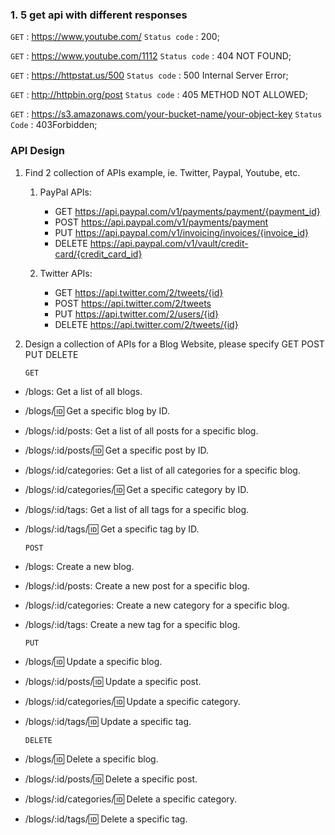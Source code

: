 ### 1. 5 get api with different responses

`GET` : https://www.youtube.com/ `Status code` : 200;

`GET` : https://www.youtube.com/1112 `Status code` : 404 NOT FOUND;

`GET` : https://httpstat.us/500 `Status code` : 500 Internal Server Error;

`GET` : http://httpbin.org/post `Status code` : 405 METHOD NOT ALLOWED;

`GET` : https://s3.amazonaws.com/your-bucket-name/your-object-key `Status Code` : 403Forbidden;



### API Design

1. Find 2 collection of APIs example, ie. Twitter, Paypal, Youtube, etc.


    1. PayPal APIs:
       
       * GET https://api.paypal.com/v1/payments/payment/{payment_id}
       * POST https://api.paypal.com/v1/payments/payment
       * PUT https://api.paypal.com/v1/invoicing/invoices/{invoice_id}
       * DELETE https://api.paypal.com/v1/vault/credit-card/{credit_card_id}
      
    2. Twitter APIs:
       
       * GET https://api.twitter.com/2/tweets/{id}
       * POST https://api.twitter.com/2/tweets
       * PUT https://api.twitter.com/2/users/{id}
       * DELETE https://api.twitter.com/2/tweets/{id}

2.	Design a collection of APIs for a Blog Website, please specify GET POST PUT DELETE

   
    `GET`

* /blogs: Get a list of all blogs.
* /blogs/:id: Get a specific blog by ID.
* /blogs/:id/posts: Get a list of all posts for a specific blog.
* /blogs/:id/posts/:id: Get a specific post by ID.
* /blogs/:id/categories: Get a list of all categories for a specific blog.
* /blogs/:id/categories/:id: Get a specific category by ID.
* /blogs/:id/tags: Get a list of all tags for a specific blog.
* /blogs/:id/tags/:id: Get a specific tag by ID.
  
   `POST`

* /blogs: Create a new blog.
* /blogs/:id/posts: Create a new post for a specific blog.
* /blogs/:id/categories: Create a new category for a specific blog.
* /blogs/:id/tags: Create a new tag for a specific blog.

  
   `PUT`

* /blogs/:id: Update a specific blog.
* /blogs/:id/posts/:id: Update a specific post.
* /blogs/:id/categories/:id: Update a specific category.
* /blogs/:id/tags/:id: Update a specific tag.
  
   `DELETE`

* /blogs/:id: Delete a specific blog.
* /blogs/:id/posts/:id: Delete a specific post.
* /blogs/:id/categories/:id: Delete a specific category.
* /blogs/:id/tags/:id: Delete a specific tag.
